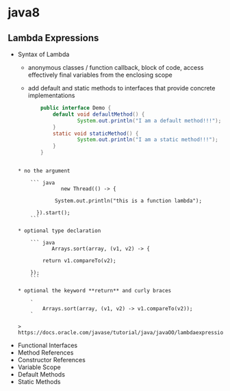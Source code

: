 # java8

## Lambda Expressions
 - Syntax of Lambda
    * anonymous classes / function callback, block of code, access effectively final variables from the enclosing scope
    * add default and static methods to interfaces that provide concrete implementations
    
    	``` java
      		public interface Demo { 
        		default void defaultMethod() {
            			System.out.println("I am a default method!!!");
        		}
        		static void staticMethod() {
            			System.out.println("I am a static method!!!");
        		}
    		}
	```
   
    * no the argument
    
    	``` java
                  new Thread(() -> {
		  
			    System.out.println("this is a function lambda");
			    
		  }).start();
    	```
    
    * optional type declaration
    
    	``` java
               Arrays.sort(array, (v1, v2) -> {
	       
			return v1.compareTo(v2);
			
		});
    	```
    
    * optional the keyword **return** and curly braces
    
    	`
    		Arrays.sort(array, (v1, v2) -> v1.compareTo(v2));
    	`
    
	> https://docs.oracle.com/javase/tutorial/java/javaOO/lambdaexpressions.html
	
 - Functional Interfaces
 - Method References
 - Constructor References
 - Variable Scope
 - Default Methods
 - Static Methods

